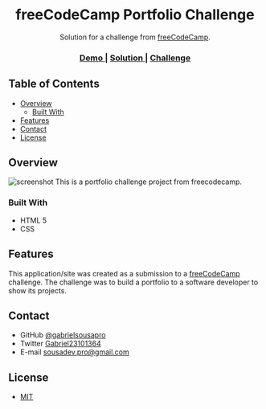 <h1 align="center">freeCodeCamp Portfolio Challenge</h1>

<div align="center">
   Solution for a challenge from  <a href="https://www.freecodecamp.org/" target="_blank">freeCodeCamp</a>.
</div>

<div align="center">
  <h3>
    <a target="_blank" href="https://gabrielsousapro.github.io/freecodecamp-challenge-personal-portfolio/">
      Demo
    </a>
    <span> | </span>
    <a target="_blank" href="https://codepen.io/GabrielSousaOficial/pen/ZEWVWKM?editors=1100">
      Solution
    </a>
    <span> | </span>
    <a target="_blank" href="https://www.freecodecamp.org/learn/responsive-web-design/#responsive-web-design-projects">
      Challenge
    </a>
  </h3>
</div>

<!-- TABLE OF CONTENTS -->

## Table of Contents

- [Overview](#overview)
  - [Built With](#built-with)
- [Features](#features)
- [Contact](#contact)
- [License](#license)

<!-- OVERVIEW -->

## Overview

![screenshot](img/readme-img-desktop.gif)
This is a portfolio challenge project from freecodecamp.



### Built With

<!-- This section should list any major frameworks that you built your project using. Here are a few examples.-->

- HTML 5
- CSS

## Features

<!-- List the features of your application or follow the template. Don't share the figma file here :) -->

This application/site was created as a submission to a [freeCodeCamp](https://www.freecodecamp.org/) challenge. The challenge was to build a portfolio to a software developer to show its projects.

## Contact

- GitHub [@gabrielsousapro](https://{github.com/gabrielsousapro})
- Twitter [Gabriel23101364](https://twitter.com/Gabriel23101364)
- E-mail sousadev.pro@gmail.com

## License

- [MIT](https://choosealicense.com/licenses/mit/)